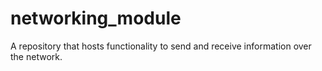 # networking_module
A repository that hosts functionality to send and receive information over the network.
